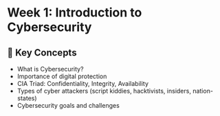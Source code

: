 # Week 1: Introduction to Cybersecurity

## 🔐 Key Concepts

- What is Cybersecurity?
- Importance of digital protection
- CIA Triad: Confidentiality, Integrity, Availability
- Types of cyber attackers (script kiddies, hacktivists, insiders, nation-states)
- Cybersecurity goals and challenges

